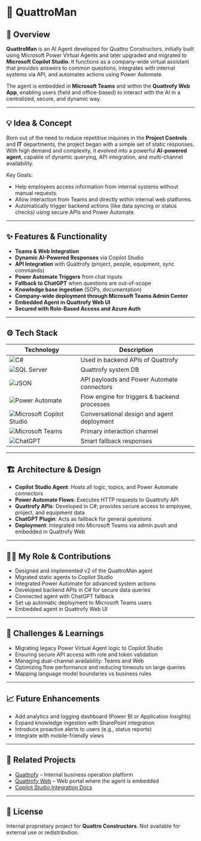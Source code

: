 # 🤖 QuattroMan

## 🧭 Overview  
**QuattroMan** is an AI Agent developed for Quattro Constructors, initially built using Microsoft Power Virtual Agents and later upgraded and migrated to **Microsoft Copilot Studio**. It functions as a company-wide virtual assistant that provides answers to common questions, integrates with internal systems via API, and automates actions using Power Automate.

The agent is embedded in **Microsoft Teams** and within the **Quattrofy Web App**, enabling users (field and office-based) to interact with the AI in a centralized, secure, and dynamic way.

---

## 💡 Idea & Concept  
Born out of the need to reduce repetitive inquiries in the **Project Controls** and **IT** departments, the project began with a simple set of static responses. With high demand and complexity, it evolved into a powerful **AI-powered agent**, capable of dynamic querying, API integration, and multi-channel availability.

Key Goals:
- Help employees access information from internal systems without manual requests.
- Allow interaction from Teams and directly within internal web platforms.
- Automatically trigger backend actions (like data syncing or status checks) using secure APIs and Power Automate.

---

## ✨ Features & Functionality  
- **Teams & Web Integration**  
- **Dynamic AI-Powered Responses** via Copilot Studio  
- **API Integration** with Quattrofy (project, people, equipment, sync commands)  
- **Power Automate Triggers** from chat inputs  
- **Fallback to ChatGPT** when questions are out-of-scope  
- **Knowledge base ingestion** (SOPs, documentation)  
- **Company-wide deployment through Microsoft Teams Admin Center**  
- **Embedded Agent in Quattrofy Web UI**  
- **Secured with Role-Based Access and Azure Auth**  

---

## ⚙️ Tech Stack  
| Technology | Description |
|------------|-------------|
| ![C#](https://img.shields.io/badge/C%23-239120?logo=csharp&logoColor=white&style=for-the-badge) | Used in backend APIs of Quattrofy |
| ![SQL Server](https://img.shields.io/badge/SQL%20Server-CC2927?logo=microsoftsqlserver&logoColor=white&style=for-the-badge) | Quattrofy system DB |
| ![JSON](https://img.shields.io/badge/JSON-000000?logo=json&logoColor=white&style=for-the-badge) | API payloads and Power Automate connectors |
| ![Power Automate](https://img.shields.io/badge/Power%20Automate-0066FF?logo=microsoftpowerautomate&logoColor=white&style=for-the-badge) | Flow engine for triggers & backend processes |
| ![Microsoft Copilot Studio](https://img.shields.io/badge/Copilot%20Studio-000000?logo=microsoft&logoColor=white&style=for-the-badge) | Conversational design and agent deployment |
| ![Microsoft Teams](https://img.shields.io/badge/Microsoft%20Teams-6264A7?logo=microsoftteams&logoColor=white&style=for-the-badge) | Primary interaction channel |
| ![ChatGPT](https://img.shields.io/badge/OpenAI%20ChatGPT-412991?logo=openai&logoColor=white&style=for-the-badge) | Smart fallback responses |

---

## 🏗 Architecture & Design  
- **Copilot Studio Agent**: Hosts all logic, topics, and Power Automate connectors  
- **Power Automate Flows**: Executes HTTP requests to Quattrofy API  
- **Quattrofy APIs**: Developed in C#; provides secure access to employee, project, and equipment data  
- **ChatGPT Plugin**: Acts as fallback for general questions  
- **Deployment**: Integrated into Microsoft Teams via admin push and embedded in Quattrofy Web  

---

## 🧑‍💻 My Role & Contributions  
- Designed and implemented v2 of the QuattroMan agent  
- Migrated static agents to Copilot Studio  
- Integrated Power Automate for advanced system actions  
- Developed backend APIs in C# for secure data queries  
- Connected agent with ChatGPT fallback  
- Set up automatic deployment to Microsoft Teams users  
- Embedded agent in Quattrofy Web UI  

---

## 🧗 Challenges & Learnings  
- Migrating legacy Power Virtual Agent logic to Copilot Studio  
- Ensuring secure API access with role and token validation  
- Managing dual-channel availability: Teams and Web  
- Optimizing flow performance and reducing timeouts on large queries  
- Mapping language model boundaries vs business rules  

---

## 📈 Future Enhancements  
- Add analytics and logging dashboard (Power BI or Application Insights)  
- Expand knowledge ingestion with SharePoint integration  
- Introduce proactive alerts to users (e.g., status reports)  
- Integrate with mobile-friendly views  

---

## 📌 Related Projects  
- [Quattrofy](#) – Internal business operation platform  
- [Quattrofy Web](#) – Web portal where the agent is embedded  
- [Copilot Studio Integration Docs](https://learn.microsoft.com/en-us/copilot-studio/)  

---

## 📎 License  
Internal proprietary project for **Quattro Constructors**. Not available for external use or redistribution.